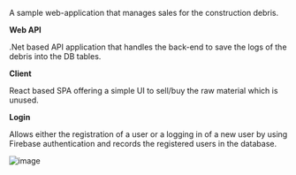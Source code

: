 A sample web-application that manages sales for the construction debris.

**Web API**

.Net based API application that handles the back-end to save the logs of the debris into the DB tables.

**Client**

React based SPA offering a simple UI to sell/buy the raw material which is unused.

**Login**

Allows either the registration of a user or a logging in of a new user by using Firebase authentication and records the registered users in the database.

![image](https://github.com/user-attachments/assets/779faab0-a089-4fdb-9d53-326efb1c9a6d)

